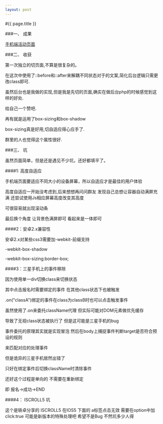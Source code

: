 ```yaml
---
layout: post
---
```

#{{ page.title }}


###一、	成果

<a href="http://www.git-way.com/demon/activity/activity.html">手机端活动页面</a>

###二、	收获
 
第一次独立的切页面,不算是很复杂的。

在这次中使用了::before和::after来解耦不同状态对于的文案,简化后台逻辑只需更改class即可.

虽然后台也是我做的实现,但是我是先切的页面,确实在做后台php的时候感觉到这样的好处.

给自己一个赞吧.

再有就是运用了box-sizing和box-shadow

box-sizing真是好用,切自适应得心应手了.

群里的人也觉得这个属性很好.

###三、 坑

虽然页面简单，但是还是遇见不少坑，还好都填平了。

####1: 高度自适应

手机端页面要适应不同大小的设备屏幕，所以自适应才是最佳的用户体验

高度自适应一开始没考虑到,后来想想再问问群友 发现自己总想让容器自动满屏充满 还尝试使用Js相应屏幕高度改变其高度

可很容易就出现滚动条

最后换个角度 让背景色满屏即可 看起来是一体即可

####2：安卓2.x兼容性

安卓2.x对某些css3需要加-webkit-前缀支持

-webkit-box-shadow

-webkit-box-sizing:border-box;

####3：三星手机上的事件移除

因为使用单一div切换class来切换状态

其中点击报名时需要绑定的事件 在其他class状态下也被触发

.on("classA")绑定的事件在class为classB时也可以点击触发事件

虽然使用了.on来委托className代理 但实际可能对DOM元素做优先缓存

导致了无视class状态被执行了 但是这可能是三星手机的bug

事件委托的原理其实就是实现冒泡 然后在body上捕捉事件判断target是否符合预设的规则

来匹配对应的处理事件

但是诡异的三星手机居然出错了

只好在绑定事件后切换className时清除事件

还好这个过程是单向的 不需要在重新绑定

即 报名->成功->END

####4： ISCROLL5 坑

这个是轶卓分享的
ISCROLL5 在IOS5 下面的 a标签点击无效
需要在option中加click:true
可能是新版本的特殊处理吧 希望不是Bug 不然坑多少人得